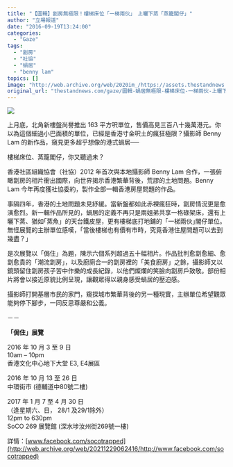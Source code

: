```yaml
---
title: "【圖輯】劏房無極限！樓梯床位「一梯兩伙」　上曬下蒸「蒸籠閣仔」"
author: "立場報道"
date: "2016-09-19T13:24:00"
categories:
  - "Gaze"
tags:
  - "劏房"
  - "社協"
  - "蝸居"
  - "benny lam"
topics: []
image: "http://web.archive.org/web/2020im_/https://assets.thestandnews.com/media/photos/gallery/105/bennylam07_7rYdP.jpg"
original_url: "thestandnews.com/gaze/圖輯-蝸居無極限-樓梯床位-一梯兩伙-上曬下蒸-蒸籠閣仔"
---
```

![](http://web.archive.org/web/2020im_/https://assets.thestandnews.com/media/photos/gallery/105/bennylam07_7rYdP.jpg)

上月底，北角新樓盤尚譽推出 163 平方呎單位，售價高見三百八十幾萬港元。你以為這個細過小巴面積的單位，已經是香港寸金呎土的瘋狂極限？攝影師 Benny Lam 的新作品，窺見更多超乎想像的港式蝸居──

樓梯床位、蒸籠閣仔，你又聽過未？

香港社區組織協會（社協）2012 年首次與本地攝影師 Benny Lam 合作，一張俯瞰劏房的相片衝出國際，向世界揭示香港繁華背後，荒謬的土地問題。Benny Lam 今年再度獲社協委約，製作全部一輯香港房屋問題的作品。

事隔四年，香港的土地問題未見紓緩。當新盤都如此赤裸瘋狂時，劏房情況更是愈演愈烈。新一輯作品所見的，蝸居的定義不再只是兩姐弟共享一格碌架床，還有上曬下蒸、猶如｢蒸魚」的天台鐵皮屋，更有樓梯底打地鋪的「一梯兩伙｣閣仔單位。無怪展覽的主辦單位感嘆，「當後樓梯也有價有市時，究竟香港住屋問題可以去到幾盡？」

是次展覽以「侷住」為題，陳示六個系列超過五十幅相片。作品批判愈劏愈細、愈劏愈貴的「潮流劏房」，以及廚廁合一的劏房裡的「美食廚房」之餘，攝影師又以鏡頭留住劏房孩子苦中作樂的成長紀錄，以他們燦爛的笑臉向劏房戶致敬。部份相片將會以接近原貌比例呈現，讓觀眾得以親身感受蝸居的壓迫感。

攝影師打開基層市民的家門，窺探城市繁華背後的另一種現實，主辦單位希望觀眾能夠停下腳步，一同反思尊嚴和公義。

－－

**「侷住」展覽**

2016 年 10 月 3 至 9 日  
10am – 10pm  
香港文化中心地下大堂 E3, E4展區

2016 年 10 月 13 至 26 日  
中環街市 (德輔道中80號二樓)

2017 年 1 月 7 至 4 月 30 日  
（逢星期六、日， 28/1 及29/1除外）  
12pm to 630pm  
SoCO 269 展覽館 (深水埗汝州街269號一樓)

詳情：[www.facebook.com/socotrapped](http://web.archive.org/web/20211229062416/http://www.facebook.com/socotrapped)